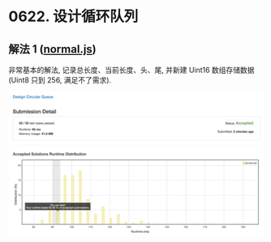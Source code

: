 # 0622. 设计循环队列

## 解法 1 ([normal.js](./normal.js))

非常基本的解法, 记录总长度、当前长度、头、尾, 并新建 Uint16 数组存储数据 (Uint8 只到 256, 满足不了需求).

![成绩](./assets/normal.png)